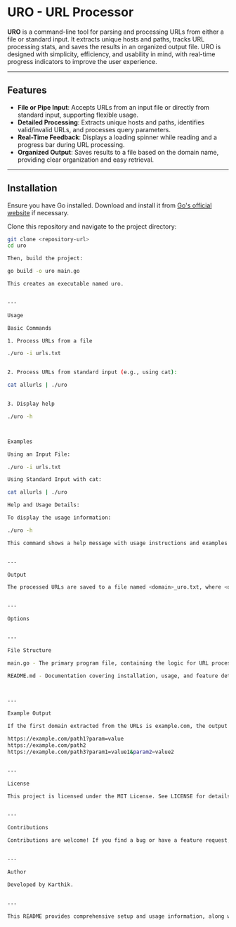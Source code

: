 # URO - URL Processor

**URO** is a command-line tool for parsing and processing URLs from either a file or standard input. It extracts unique hosts and paths, tracks URL processing stats, and saves the results in an organized output file. URO is designed with simplicity, efficiency, and usability in mind, with real-time progress indicators to improve the user experience.

---

## Features

- **File or Pipe Input**: Accepts URLs from an input file or directly from standard input, supporting flexible usage.
- **Detailed Processing**: Extracts unique hosts and paths, identifies valid/invalid URLs, and processes query parameters.
- **Real-Time Feedback**: Displays a loading spinner while reading and a progress bar during URL processing.
- **Organized Output**: Saves results to a file based on the domain name, providing clear organization and easy retrieval.

---

## Installation

Ensure you have Go installed. Download and install it from [Go's official website](https://golang.org/dl/) if necessary.

Clone this repository and navigate to the project directory:

```bash
git clone <repository-url>
cd uro

Then, build the project:

go build -o uro main.go

This creates an executable named uro.


---

Usage

Basic Commands

1. Process URLs from a file

./uro -i urls.txt


2. Process URLs from standard input (e.g., using cat):

cat allurls | ./uro


3. Display help

./uro -h



Examples

Using an Input File:

./uro -i urls.txt

Using Standard Input with cat:

cat allurls | ./uro

Help and Usage Details:

To display the usage information:

./uro -h

This command shows a help message with usage instructions and examples for quick reference.


---

Output

The processed URLs are saved to a file named <domain>_uro.txt, where <domain> is the first valid domain name found in the input URLs. This file contains each unique host, path, and query parameter combination, organized for easy navigation.


---

Options


---

File Structure

main.go - The primary program file, containing the logic for URL processing, parameter handling, and output generation.

README.md - Documentation covering installation, usage, and feature details.



---

Example Output

If the first domain extracted from the URLs is example.com, the output file will be named example.com_uro.txt and contain unique paths and parameters found during processing, organized as shown below:

https://example.com/path1?param=value
https://example.com/path2
https://example.com/path3?param1=value1&param2=value2


---

License

This project is licensed under the MIT License. See LICENSE for details.


---

Contributions

Contributions are welcome! If you find a bug or have a feature request, please open an issue or submit a pull request. For major changes, please discuss them via an issue first to ensure they align with the project’s goals.


---

Author

Developed by Karthik.


---

This README provides comprehensive setup and usage information, along with clear examples, to help new users get started quickly with uro. Let me know if you need any specific sections or details added!
